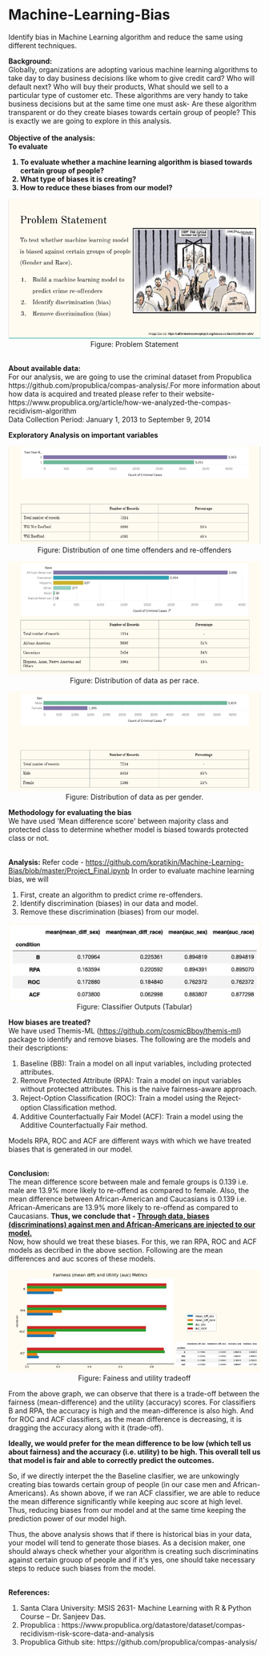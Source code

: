# Machine-Learning-Bias
Identify bias in Machine Learning algorithm and reduce the same using different techniques. 
 
<b>Background:</b><br> 
Globally, organizations are adopting various machine learning algorithms to take day to day business decisions like whom to give credit card? Who will default next? Who will buy their products, What should we sell to a particular type of customer etc. These algorithms are very handy to take business decisions but at the same time one must ask- Are these algorithm transparent or do they create biases towards certain group of people? This is exactly we are going to explore in this analysis.
<br><br>
<b>Objective of the analysis: 
<br>To evaluate <br>
1. To evaluate whether a machine learning algorithm is biased towards certain group of people?
2. What type of biases it is creating?
3. How to reduce these biases from our model?
 </b>
<p align="center"><img src="https://github.com/kpratikin/Machine-Learning-Bias/blob/master/Problem%20statement.PNG">
 <br>Figure: Problem Statement
 </p>
 <b><br>
About available data:</b><br>
For our analysis, we are going to use the criminal dataset from Propublica https://github.com/propublica/compas-analysis/.For more information about how data is acquired and treated please refer to their website- https://www.propublica.org/article/how-we-analyzed-the-compas-recidivism-algorithm
<br>Data Collection Period: January 1, 2013 to September 9, 2014

<b>Exploratory Analysis on important variables</b><br>
<p align="center"><img src="https://github.com/kpratikin/Machine-Learning-Bias/blob/master/Re-offenders.PNG">
 <br>Figure: Distribution of one time offenders and re-offenders
 </p>
 <p align="center"><img src="https://github.com/kpratikin/Machine-Learning-Bias/blob/master/Race.PNG">
 <br>Figure: Distribution of data as per race.
 </p>
 <p align="center"><img src="https://github.com/kpratikin/Machine-Learning-Bias/blob/master/Sex.PNG">
 <br>Figure: Distribution of data as per gender.
 </p>

<b>Methodology for evaluating the bias</b><br>
We have used 'Mean difference score' between majority class and protected class to determine whether model is biased towards protected class or not.

<br><b>Analysis:</b>
Refer code - https://github.com/kpratikin/Machine-Learning-Bias/blob/master/Project_Final.ipynb 
In order to evaluate machine learning bias, we will 
<ol><li>First, create an algorithm to predict crime re-offenders.
  <li> Identify discrimination (biases) in our data and model.
    <li> Remove these discrimination (biases) from our model.
      </ol>
 <p align="center"><img src="https://github.com/kpratikin/Machine-Learning-Bias/blob/master/Classifier%20outputs.PNG">
 <br>Figure: Classifier Outputs (Tabular)
 </p>
 
 <b> How biases are treated? </b><br>
 We have used Themis-ML (https://github.com/cosmicBboy/themis-ml) package to identify and remove biases. The following are the models and their descriptions:
 <ol><li> Baseline (BB): Train a model on all input variables, including protected attributes.
 <li> Remove Protected Attribute (RPA): Train a model on input variables without protected attributes. This is the naive fairness-aware approach.
  <li> Reject-Option Classiﬁcation (ROC): Train a model using the Reject-option Classiﬁcation method.
   <li> Additive Counterfactually Fair Model (ACF): Train a model using the Additive Counterfactually Fair method.
</ol>
Models RPA, ROC and ACF are different ways with which we have treated biases that is generated in our model.

<br><b>Conclusion:</b><br>
The mean difference score between male and female groups is 0.139 i.e. male are 13.9% more likely to re-offend as compared to female. Also, the mean difference between African-American and Caucasians is 0.139 i.e. African-Americans are 13.9% more likely to re-offend as compared to Caucasians.
 <b>Thus, we conclude that - <u>Through data, biases (discriminations) against men and African-Americans are injected to our model.</u></b><br>
 Now, how should we treat these biases. For this, we ran RPA, ROC and ACF models as decribed in the above section. Following are the mean differences and auc scores of these models.
<p align="center"><img src="https://github.com/kpratikin/Machine-Learning-Bias/blob/master/Output.PNG">
 <br>Figure: Fainess and utility tradeoff
 </p>

From the above graph, we can observe that there is a trade-off between the fairness (mean-difference) and the utility (accuracy) scores.
For classifiers B and RPA, the accuracy is high and the mean-difference is also high.
And for ROC and ACF classifiers, as the mean difference is decreasing, it is dragging the accuracy along with it (trade-off).

<b>Ideally, we would prefer for the mean difference to be low (which tell us about fairness) and the accuracy (i.e. utility) to be high. This overall tell us that model is fair and able to correctly predict the outcomes.</b> 

So, if we directly interpet the the Baseline clasifier, we are unkowingly creating bias towards certain group of people (in our case men and African-Americans). As shown above, if we ran ACF classifier, we are able to reduce the mean difference significantly while keeping auc score at high level. Thus, reducing biases from our model and at the same time keeping the prediction power of our model high. 

Thus, the above analysis shows that if there is historical bias in your data,  your model will tend to generate those biases. As a decision maker, one should always check whether your algorithm is creating such discriminatins against certain grouop of people and if it's yes, one should take necessary steps to reduce such biases from the model.

<br><b>References:</b>
<ol><li>Santa Clara University: MSIS 2631- Machine Learning with R & Python Course – Dr. Sanjeev Das.
<li>Propublica : https://www.propublica.org/datastore/dataset/compas-recidivism-risk-score-data-and-analysis
<li> Propublica Github site: https://github.com/propublica/compas-analysis/
